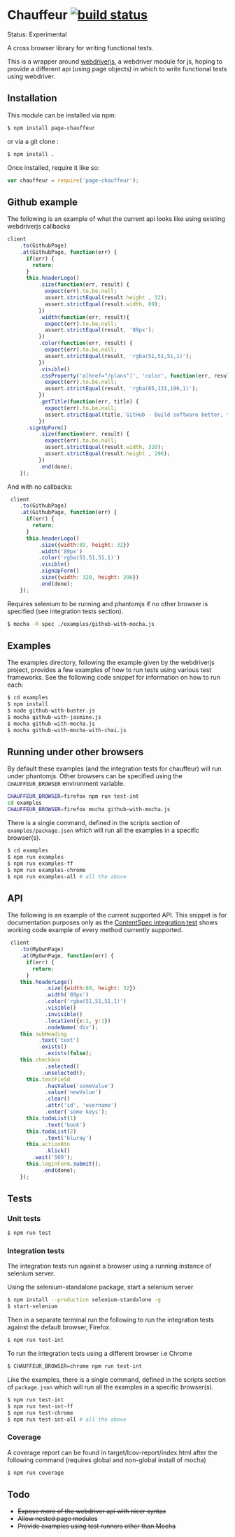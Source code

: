# Chauffeur [![build status](https://secure.travis-ci.org/lawrencec/chauffeur.png)](http://travis-ci.org/lawrencec/chauffeur)

Status: Experimental

A cross browser library for writing functional tests.

This is a wrapper around [webdriverjs](https://github.com/camme/webdriverjs/), a webdriver module for js, hoping to provide a
different api (using page objects) in which to write functional tests using webdriver.

## Installation

This module can be installed via npm:

``` bash
$ npm install page-chauffeur
```

or via a git clone :

``` bash
$ npm install .
```

Once installed, require it like so:

``` js
var chauffeur = require('page-chauffeur');
```

## Github example

The following is an example of what the current api looks like using existing webdriverjs callbacks

``` js
client
    .to(GithubPage)
    .at(GithubPage, function(err) {
      if(err) {
        return;
      }
      this.headerLogo()
          .size(function(err, result) {
            expect(err).to.be.null;
            assert.strictEqual(result.height , 32);
            assert.strictEqual(result.width, 89);
          })
          .width(function(err, result){
            expect(err).to.be.null;
            assert.strictEqual(result, '89px');
          })
          .color(function(err, result) {
            expect(err).to.be.null;
            assert.strictEqual(result, 'rgba(51,51,51,1)');
          })
          .visible()
          .cssProperty('a[href="/plans"]', 'color', function(err, result) {
            expect(err).to.be.null;
            assert.strictEqual(result, 'rgba(65,131,196,1)');
          })
          .getTitle(function(err, title) {
            expect(err).to.be.null;
            assert.strictEqual(title,'GitHub · Build software better, together.');
          })
      .signUpForm()
          .size(function(err, result) {
            expect(err).to.be.null;
            assert.strictEqual(result.width, 320);
            assert.strictEqual(result.height , 296);
          })
          .end(done);
    });
```

And with no callbacks:

``` js
 client
    .to(GithubPage)
    .at(GithubPage, function(err) {
      if(err) {
        return;
      }
      this.headerLogo()
          .size({width:89, height: 32})
          .width('89px')
          .color('rgba(51,51,51,1)')
          .visible()
          .signUpForm()
          .size({width: 320, height: 296})
          .end(done);
    });
```
Requires selenium to be running and phantomjs if no other browser is specified (see integration tests section).

``` bash
$ mocha -R spec ./examples/github-with-mocha.js
```

## Examples

The examples directory, following the example given by the webdriverjs project, provides a few examples of how to run tests using various test frameworks. See the following code snippet for information on how to run each:

``` bash
$ cd examples
$ npm install
$ node github-with-buster.js 
$ mocha github-with-jasmine.js
$ mocha github-with-mocha.js
$ mocha github-with-mocha-with-chai.js
```

## Running under other browsers

By default these examples (and the integration tests for chauffeur) will run under phantomjs. Other browsers can be specified using the <code>CHAUFFEUR_BROWSER</code> environment variable.

``` bash
CHAUFFEUR_BROWSER=firefox npm run test-int
cd examples
CHAUFFEUR_BROWSER=firefox mocha github-with-mocha.js
```

There is a single command, defined in the scripts section of <code>examples/package.json</code> which will run all the examples in a specific browser(s).

``` bash
$ cd examples
$ npm run examples
$ npm run examples-ff
$ npm run examples-chrome
$ npm run examples-all # all the above
```

## API

The following is an example of the current supported API. This snippet is for documentation purposes only as the [ContentSpec integration test](https://github.com/lawrencec/chauffeur/blob/master/test/integration/contentSpec.js) shows working code example of every method currently supported.

``` js
 client
    .to(MyOwnPage)
    .at(MyOwnPage, function(err) {
      if(err) {
        return;
      }
 	this.headerLogo()
            .size({width:89, height: 32})
            .width('89px')
            .color('rgba(51,51,51,1)')
            .visible()
            .invisible()
            .location({x:1, y:1})
            .nodeName('div');
	this.subHeading
	      .text('text')
	      .exists()
            .exists(false);
	this.checkbox
            .selected()
           .unselected();
      this.textField
            .hasValue('someValue')
            .value('newValue')
            .clear()
            .attr('id', 'username')
            .enter('some keys');
      this.todoList(1)
      		.text('book')
      this.todoList(2)
      		.text('bluray')      
      this.actionBtn
            .klick()
		.wait('500');
      this.loginForm.submit();     
           .end(done);
    });
```


## Tests

### Unit tests

``` bash
$ npm run test
```

### Integration tests

The integration tests run against a browser using a running instance of selenium server.

Using the selenium-standalone package, start a selenium server

``` bash
$ npm install --production selenium-standalone -g
$ start-selenium
```

Then in a separate terminal run the following to run the integration tests against the default browser, Firefox.

``` bash
$ npm run test-int
```

To run the integration tests using a different browser i.e Chrome

``` bash
$ CHAUFFEUR_BROWSER=chrome npm run test-int
```

Like the examples, there is a single command, defined in the scripts section of <code>package.json</code> which will run all the examples in a specific browser(s).

``` bash
$ npm run test-int
$ npm run test-int-ff
$ npm run test-chrome
$ npm run test-int-all # all the above
```


### Coverage

A coverage report can be found in target/lcov-report/index.html after the following command (requires global and non-global install of mocha)

``` bash
$ npm run coverage
```

## Todo

- <del>Expose more of the webdriver api with nicer syntax</del>
- <del>Allow nested page modules</del>
- <del>Provide examples using test runners other than Mocha</del>


